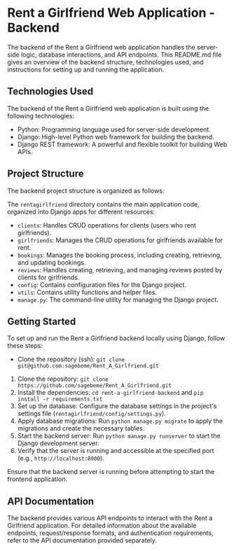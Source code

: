 # Rent a Girlfriend Web Application - Backend

The backend of the Rent a Girlfriend web application handles the server-side logic, database interactions, and API endpoints. This README.md file gives an overview of the backend structure, technologies used, and instructions for setting up and running the application.

## Technologies Used

The backend of the Rent a Girlfriend web application is built using the following technologies:

- Python: Programming language used for server-side development.
- Django: High-level Python web framework for building the backend.
- Django REST framework: A powerful and flexible toolkit for building Web APIs.

## Project Structure

The backend project structure is organized as follows:


The `rentagirlfriend` directory contains the main application code, organized into Django apps for different resources:

- `clients`: Handles CRUD operations for clients (users who rent girlfriends).
- `girlfriends`: Manages the CRUD operations for girlfriends available for rent.
- `bookings`: Manages the booking process, including creating, retrieving, and updating bookings.
- `reviews`: Handles creating, retrieving, and managing reviews posted by clients for girlfriends.
- `config`: Contains configuration files for the Django project.
- `utils`: Contains utility functions and helper files.
- `manage.py`: The command-line utility for managing the Django project.

## Getting Started

To set up and run the Rent a Girlfriend backend locally using Django, follow these steps:

- Clone the repository (ssh): `git clone git@github.com:sagebeme/Rent_A_Girlfriend.git`

1. Clone the repository: `git clone https://github.com/sagebeme/Rent_A_Girlfriend.git`
2. Install the dependencies: `cd rent-a-girlfriend-backend` and `pip install -r requirements.txt`
3. Set up the database: Configure the database settings in the project's settings file (`rentagirlfriend/config/settings.py`).
4. Apply database migrations: Run `python manage.py migrate` to apply the migrations and create the necessary tables.
5. Start the backend server: Run `python manage.py runserver` to start the Django development server.
6. Verify that the server is running and accessible at the specified port (e.g., `http://localhost:8000`).

Ensure that the backend server is running before attempting to start the frontend application.

## API Documentation

The backend provides various API endpoints to interact with the Rent a Girlfriend application. For detailed information about the available endpoints, request/response formats, and authentication requirements, refer to the API documentation provided separately.



